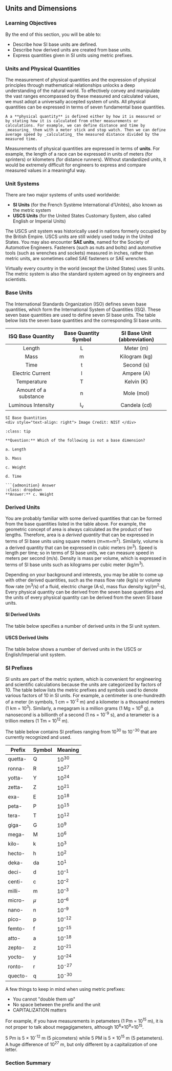 ## Units and Dimensions

### Learning Objectives

By the end of this section, you will be able to:

 * Describe how SI base units are defined.
 * Describe how derived units are created from base units.
 * Express quantities given in SI units using metric prefixes.

### Units and Physical Quantities

The measurement of physical quantities and the expression of physical principles through mathematical relationships unlocks a deep understanding of the natural world. To effectively convey and manipulate the vast ranges encompassed by these measured and calculated values, we must adopt a universally accepted system of units. All physical quantities can be expressed in terms of seven fundamental base quantities.

```{note}
A a **physical quantity** is defined either by how it is measured or by stating how it is calculated from other measurements or calculations. For example, we can define distance and time by _measuring_ them with a meter stick and stop watch. Then we can define average speed by _calculating_ the measured distance divided by the measured time.
```

Measurements of physical quantities are expressed in terms of **units**. For example, the length of a race can be expressed in units of meters (for sprinters) or kilometers (for distance runners). Without standardized units, it would be extremely difficult for engineers to express and compare measured values in a meaningful way.

### Unit Systems

There are two major systems of units used worldwide:

 * **SI Units** (for the French Système International d’Unités), also known as the metric system
 * **USCS Units** (for the United States Customary System, also called English or Imperial Units)

The USCS unit system was historically used in nations formerly occupied by the British Empire. USCS units are still widely used today in the United States. You may also encounter **SAE units**, named for the Society of Automotive Engineers. Fasteners (such as nuts and bolts) and automotive tools (such as wrenches and sockets) measured in inches, rather than metric units, are sometimes called SAE fasteners or SAE wrenches.

Virtually every country in the world (except the United States) uses SI units. The metric system is also the standard system agreed on by engineers and scientists.

### Base Units

The International Standards Organization (ISO) defines seven base quantities, which form the International System of Quantities (ISQ). These seven base quantities are used to define seven SI base units. The table below lists the seven base quantities and the corresponding SI base units.

| ISQ Base Quantity | Base Quantity Symbol | SI Base Unit (abbreviation) |
| :---: | :---:| :---: | 
| Length | L | Meter (m) |
| Mass | m | Kilogram (kg) |
| Time | t | Second (s) |
| Electric Current | I | Ampere (A) |
| Temperature | T | Kelvin (K) |
| Amount of a substance | n | Mole (mol) |
| Luminous Intensity | I<sub>v</sub> | Candela (cd) |

```{figure} images/si_illustration_constants_colour_full.png
SI Base Quantities
<div style="text-align: right"> Image Credit: NIST </div>
```

```{admonition} **Worked Example**
:class: tip

**Question:** Which of the following is not a base dimension?

a. Length

b. Mass

c. Weight

d. Time

```{admonition} Answer
:class: dropdown
**Answer:** c. Weight
```

### Derived Units

You are probably familiar with some derived quantities that can be formed from the base quantities listed in the table above. For example, the geometric concept of area is always calculated as the product of two lengths. Therefore, area is a _derived quantity_ that can be expressed in terms of SI base units using square meters (m×m=m<sup>2</sup>). Similarly, volume is a derived quantity that can be expressed in cubic meters (m<sup>3</sup>). Speed is length per time; so in terms of SI base units, we can measure speed in meters per second (m/s). Density is mass per volume, which is expressed in terms of SI base units such as kilograms per cubic meter (kg/m<sup>3</sup>).

Depending on your background and interests, you may be able to come up with other derived quantities, such as the mass flow rate (kg/s) or volume flow rate (m<sup>3</sup>/s) of a fluid, electric charge (A·s), mass flux density kg/(m<sup>2</sup>·s), Every physical quantity can be derived from the seven base quantities and the units of every physical quantity can be derived from the seven SI base units.

#### SI Derived Units
The table below specifies a number of derived units in the SI unit system.

#### USCS Derived Units

The table below shows a number of derived units in the USCS or English/Imperial unit system.

### SI Prefixes

SI units are part of the metric system, which is convenient for engineering and scientific calculations because the units are categorized by factors of 10. The table below lists the metric prefixes and symbols used to denote various factors of 10 in SI units. For example, a centimeter is one-hundredth of a meter (in symbols, 1 cm = 10<sup>-2</sup> m) and a kilometer is a thousand meters (1 km = 10<sup>3</sup>). Similarly, a megagram is a million grams (1 Mg = 10<sup>6</sup> g), a nanosecond is a billionth of a second (1 ns = 10<sup>-9</sup> s), and a terameter is a trillion meters (1 Tm = 10<sup>12</sup> m).

The table below contains SI prefixes ranging from 10<sup>30</sup> to 10<sup>−30</sup> that are currently recognized and used.

| **Prefix** | **Symbol** | **Meaning** |
| --- | --- | --- |
| quetta- |	Q |	10<sup>30</sup> |
| ronna- | R | 10<sup>27</sup> |
| yotta- | Y | 10<sup>24</sup> |
| zetta- | Z | 10<sup>21</sup> |
| exa- | E | 10<sup>18</sup> |
| peta- | P | 10<sup>15</sup> |
| tera- | T | 10<sup>12</sup> |
| giga- | G | 10<sup>9</sup> |
| mega- | M | 10<sup>6</sup> |
| kilo- | k | 10<sup>3</sup> |
| hecto- | h | 10<sup>2</sup> |
| deka- | da | 10<sup>1</sup> |
| deci- | d | 10<sup>–1</sup> |
| centi- | c | 10<sup>–2</sup> |
| milli- | m | 10<sup>–3</sup> |
| micro- | 𝜇 | 10<sup>–6</sup> |
| nano- | n | 10<sup>–9</sup> |
| pico- | p | 10<sup>–12</sup> |
| femto- | f | 10<sup>–15</sup> |
| atto- | a | 10<sup>–18</sup> |
| zepto- | z | 10<sup>–21</sup> |
| yocto- | y | 10<sup>–24</sup> |
| ronto- | r | 10<sup>-27</sup> |
| quecto- | q |	10<sup>-30</sup> |

A few things to keep in mind when using metric prefixes:

 * You cannot "double them up"
 * No space between the prefix and the unit
 * CAPITALIZATION matters

For example, if you have measurements in petameters (1 Pm = 10<sup>15</sup> m), it is not proper to talk about megagigameters, although 10<sup>6</sup>×10<sup>9</sup>=10<sup>15</sup>.

5 Pm is 5 × 10<sup>-12</sup> m (5 picometers) while 5 PM is 5 × 10<sup>15</sup> m (5 petameters). A huge difference of 10<sup>27</sup>  m, but only different by a capitalization of one letter.

### Section Summary
